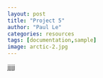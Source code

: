 ```yaml
---
layout: post
title: "Project 5"
author: "Paul Le"
categories: resources
tags: [documentation,sample]
image: arctic-2.jpg
---
```

jjjjj